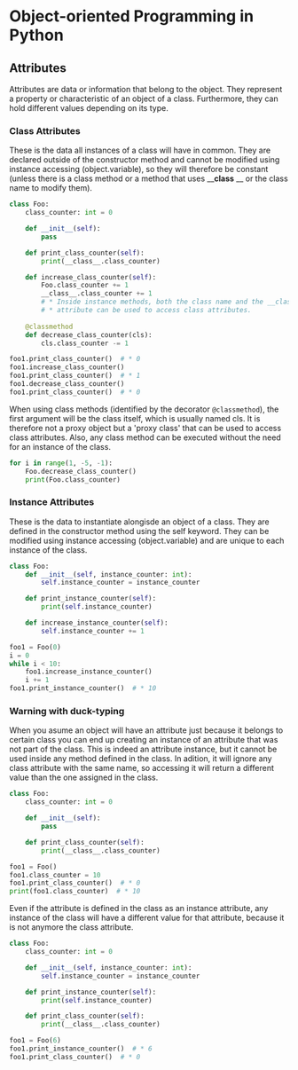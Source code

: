 # Object-oriented Programming in Python

## Attributes

Attributes are data or information that belong to the object. They represent a property or characteristic of an object of a class. Furthermore, they can hold different values depending on its type.

### Class Attributes

These is the data all instances of a class will have in common. They are declared outside of the constructor method and cannot be modified using instance accessing (object.variable), so they will therefore be constant (unless there is a class method or a method that uses ____class__ __ or the class name to modify them).

```python
class Foo:
    class_counter: int = 0

    def __init__(self):
        pass

    def print_class_counter(self):
        print(__class__.class_counter)

    def increase_class_counter(self):
        Foo.class_counter += 1 
        __class__.class_counter += 1
        # * Inside instance methods, both the class name and the __class__ 
        # * attribute can be used to access class attributes.
    
    @classmethod
    def decrease_class_counter(cls):
        cls.class_counter -= 1

foo1.print_class_counter()  # * 0
foo1.increase_class_counter()
foo1.print_class_counter()  # * 1
foo1.decrease_class_counter()
foo1.print_class_counter()  # * 0
```

When using class methods (identified by the decorator ``@classmethod``), the first argument will be the class itself, which is usually named cls. It is therefore not a proxy object but a 'proxy class' that can be used to access class attributes. Also, any class method can be executed without the need for an instance of the class.

```python
for i in range(1, -5, -1):
    Foo.decrease_class_counter()
    print(Foo.class_counter)
```

### Instance Attributes

These is the data to instantiate alongisde an object of a class. They are defined in the constructor method using the self keyword. They can be modified using instance accessing (object.variable) and are unique to each instance of the class.

```python
class Foo:
    def __init__(self, instance_counter: int):
        self.instance_counter = instance_counter

    def print_instance_counter(self):
        print(self.instance_counter)

    def increase_instance_counter(self):
        self.instance_counter += 1

foo1 = Foo(0)
i = 0
while i < 10:
    foo1.increase_instance_counter()
    i += 1
foo1.print_instance_counter()  # * 10
```

### Warning with duck-typing

When you asume an object will have an attribute just because it belongs to certain class you can end up creating an instance of an attribute that was not part of the class. This is indeed an attribute instance, but it cannot be used inside any method defined in the class. In adition, it will ignore any class attribute with the same name, so accessing it will return a different value than the one assigned in the class.

```python
class Foo:
    class_counter: int = 0

    def __init__(self):
        pass

    def print_class_counter(self):
        print(__class__.class_counter)

foo1 = Foo()
foo1.class_counter = 10
foo1.print_class_counter()  # * 0
print(foo1.class_counter)  # * 10
```

Even if the attribute is defined in the class as an instance attribute, any instance of the class will have a different value for that attribute, because it is not anymore the class attribute.
    
```python
class Foo:
    class_counter: int = 0

    def __init__(self, instance_counter: int):
        self.instance_counter = instance_counter

    def print_instance_counter(self):
        print(self.instance_counter)

    def print_class_counter(self):
        print(__class__.class_counter)

foo1 = Foo(6)
foo1.print_instance_counter()  # * 6
foo1.print_class_counter()  # * 0
```


